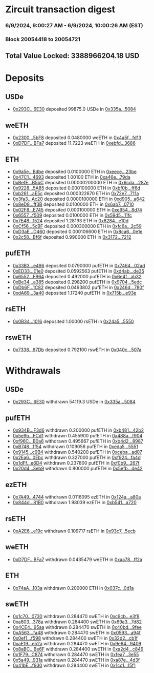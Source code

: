 # Zircuit transaction digest
### 6/9/2024, 9:00:27 AM - 6/9/2024, 10:00:26 AM (EST)
### Block 20054418 to 20054721

## Total Value Locked: 3388966204.18 USD

# Deposits
## USDe
- [0x293C...6E30](https://etherscan.io/address/0x293C6937D8D82e05B01335F7B33FBA0c8e256E30) deposited 99875.0 USDe in [0x335a...5084](https://etherscan.io/tx/0x293C6937D8D82e05B01335F7B33FBA0c8e256E30)
## weETH
- [0x2300...5bF8](https://etherscan.io/address/0x2300F28B26877e2c389ff8E073C39CE4fFc15bF8) deposited 0.0480000 weETH in [0x4a5f...fd13](https://etherscan.io/tx/0x2300F28B26877e2c389ff8E073C39CE4fFc15bF8)
- [0xD7DF...BFa7](https://etherscan.io/address/0xD7DF7E085214743530afF339aFC420c7c720BFa7) deposited 11.7223 weETH in [0xebfd...3686](https://etherscan.io/tx/0xD7DF7E085214743530afF339aFC420c7c720BFa7)
## ETH
- [0x9a5e...Bdbe](https://etherscan.io/address/0x9a5e1f796B85e3B27938fc704B46709E68BEBdbe) deposited 0.0100000 ETH in [0xeece...23be](https://etherscan.io/tx/0x9a5e1f796B85e3B27938fc704B46709E68BEBdbe)
- [0x47C1...4693](https://etherscan.io/address/0x47C1E0fc21b11B2D8c5c6A8702D066b42b0B4693) deposited 1.00100 ETH in [0xa46e...79da](https://etherscan.io/tx/0x47C1E0fc21b11B2D8c5c6A8702D066b42b0B4693)
- [0xBefE...B5bC](https://etherscan.io/address/0xBefE4F0BF7A35062d4345Bf74e5CCA3D6748B5bC) deposited 0.00000200000 ETH in [0x6cda...287e](https://etherscan.io/tx/0xBefE4F0BF7A35062d4345Bf74e5CCA3D6748B5bC)
- [0x9228...5A85](https://etherscan.io/address/0x9228A808CD0Bf24628eBa724BA6Dd9200d445A85) deposited 0.000100000 ETH in [0xbf0b...ff6d](https://etherscan.io/tx/0x9228A808CD0Bf24628eBa724BA6Dd9200d445A85)
- [0xb261...aE5c](https://etherscan.io/address/0xb261038E9DdaB95B81cdaFec6C571804552faE5c) deposited 0.000322670 ETH in [0x72e7...711a](https://etherscan.io/tx/0xb261038E9DdaB95B81cdaFec6C571804552faE5c)
- [0x3fa3...Ac20](https://etherscan.io/address/0x3fa3a6CcF12183666DAb3E486C898a8d9A13Ac20) deposited 0.0000100000 ETH in [0xd905...a642](https://etherscan.io/tx/0x3fa3a6CcF12183666DAb3E486C898a8d9A13Ac20)
- [0x8eD8...ff3B](https://etherscan.io/address/0x8eD876fdEd3699C590Be3E12cef56E23376eff3B) deposited 0.0100000 ETH in [0x6ab7...0710](https://etherscan.io/tx/0x8eD876fdEd3699C590Be3E12cef56E23376eff3B)
- [0x02F8...E745](https://etherscan.io/address/0x02F86a8783152F5F048aFc57b5a2AFB5529eE745) deposited 0.000100000 ETH in [0xe954...8d74](https://etherscan.io/tx/0x02F86a8783152F5F048aFc57b5a2AFB5529eE745)
- [0x6557...f509](https://etherscan.io/address/0x65577516e775BD3C1808c207d7465cA28664f509) deposited 0.0100000 ETH in [0x59d5...11fc](https://etherscan.io/tx/0x65577516e775BD3C1808c207d7465cA28664f509)
- [0x7E48...1524](https://etherscan.io/address/0x7E48165457F73Ff9Ee712EBD9ef3d7dBb0451524) deposited 1.28193 ETH in [0x6284...e10d](https://etherscan.io/tx/0x7E48165457F73Ff9Ee712EBD9ef3d7dBb0451524)
- [0xCf56...5cBF](https://etherscan.io/address/0xCf560ba2734bCd95Cbc1c4d35E23588D36Ef5cBF) deposited 0.000300000 ETH in [0xfc6a...2c59](https://etherscan.io/tx/0xCf560ba2734bCd95Cbc1c4d35E23588D36Ef5cBF)
- [0xD3aE...D460](https://etherscan.io/address/0xD3aEf0A5E56718745657350520e9FAA35205D460) deposited 0.000106600 ETH in [0x8ca6...0e1e](https://etherscan.io/tx/0xD3aEf0A5E56718745657350520e9FAA35205D460)
- [0x2c58...Bf6f](https://etherscan.io/address/0x2c581B31e9fe64347Ffcd5e66da336Ad381FBf6f) deposited 0.990000 ETH in [0x3172...7212](https://etherscan.io/tx/0x2c581B31e9fe64347Ffcd5e66da336Ad381FBf6f)
## pufETH
- [0x33B3...e496](https://etherscan.io/address/0x33B30f54D2698D3a415851C3084C3D2198d4e496) deposited 0.0790000 pufETH in [0x7464...02ad](https://etherscan.io/tx/0x33B30f54D2698D3a415851C3084C3D2198d4e496)
- [0xED33...E1e0](https://etherscan.io/address/0xED33EB340B21e199635e60167FB96F423a06E1e0) deposited 0.0592563 pufETH in [0xd4ab...de35](https://etherscan.io/tx/0xED33EB340B21e199635e60167FB96F423a06E1e0)
- [0x6552...F964](https://etherscan.io/address/0x65524734E1ad23d421A58af8A1b3358676D6F964) deposited 0.492000 pufETH in [0x6e4f...ab32](https://etherscan.io/tx/0x65524734E1ad23d421A58af8A1b3358676D6F964)
- [0xBe34...a385](https://etherscan.io/address/0xBe3417226dc862389aD7525F3cbA969DE749a385) deposited 0.298200 pufETH in [0x9704...5edc](https://etherscan.io/tx/0xBe3417226dc862389aD7525F3cbA969DE749a385)
- [0xDb6F...1C82](https://etherscan.io/address/0xDb6FfD703EB4c187Afa628757C266a0B28511C82) deposited 0.0493802 pufETH in [0x246d...780f](https://etherscan.io/tx/0xDb6FfD703EB4c187Afa628757C266a0B28511C82)
- [0xdA69...3a40](https://etherscan.io/address/0xdA690b306C022b79AbdD628D9c1A4488bAD73a40) deposited 1.17240 pufETH in [0x715b...e93e](https://etherscan.io/tx/0xdA690b306C022b79AbdD628D9c1A4488bAD73a40)
## rsETH
- [0x0B34...1016](https://etherscan.io/address/0x0B34b12a632FD2A48B2f4fAc669838c3d7401016) deposited 1.00000 rsETH in [0x24a5...5550](https://etherscan.io/tx/0x0B34b12a632FD2A48B2f4fAc669838c3d7401016)
## rswETH
- [0x7338...67Db](https://etherscan.io/address/0x7338AA6E0E3f70Ee536C0e143ea43b59190567Db) deposited 0.792100 rswETH in [0x040c...507a](https://etherscan.io/tx/0x7338AA6E0E3f70Ee536C0e143ea43b59190567Db)
# Withdrawals
## USDe
- [0x293C...6E30](https://etherscan.io/address/0x293C6937D8D82e05B01335F7B33FBA0c8e256E30) withdrawn 54119.3 USDe in [0x335a...5084](https://etherscan.io/tx/0x293C6937D8D82e05B01335F7B33FBA0c8e256E30)
## pufETH
- [0x934B...F3d6](https://etherscan.io/address/0x934BC64D8681A4Fc385da636c8b2C6Ca7ECdF3d6) withdrawn 0.200000 pufETH in [0xb481...42b2](https://etherscan.io/tx/0x934BC64D8681A4Fc385da636c8b2C6Ca7ECdF3d6)
- [0x5e9b...FCd1](https://etherscan.io/address/0x5e9b423c21236EE2e0c3F36c014AA0f3fC64FCd1) withdrawn 0.455900 pufETH in [0x488a...f904](https://etherscan.io/tx/0x5e9b423c21236EE2e0c3F36c014AA0f3fC64FCd1)
- [0xf96C...B0a6](https://etherscan.io/address/0xf96C67F630427eca5E4828420F5f46956B1aB0a6) withdrawn 0.495667 pufETH in [0xb4d2...8987](https://etherscan.io/tx/0xf96C67F630427eca5E4828420F5f46956B1aB0a6)
- [0xB748...1f54](https://etherscan.io/address/0xB7486A88ad5908e13A475cBB4eDCd58821D01f54) withdrawn 0.109056 pufETH in [0xeda5...5551](https://etherscan.io/tx/0xB7486A88ad5908e13A475cBB4eDCd58821D01f54)
- [0x9145...c9B4](https://etherscan.io/address/0x91459C17AfcEa32bF69B4D773930E4aC0CD8c9B4) withdrawn 0.540200 pufETH in [0xceba...ad07](https://etherscan.io/tx/0x91459C17AfcEa32bF69B4D773930E4aC0CD8c9B4)
- [0x2Ea6...0Ebc](https://etherscan.io/address/0x2Ea631BDa7f9Bb50b441C7d627f0a89D1fEe0Ebc) withdrawn 0.327000 pufETH in [0xf924...fa4d](https://etherscan.io/tx/0x2Ea631BDa7f9Bb50b441C7d627f0a89D1fEe0Ebc)
- [0x1dFf...e6D4](https://etherscan.io/address/0x1dFfAE74aCf1df1Aa4118b993ff73ff84932e6D4) withdrawn 0.237800 pufETH in [0xf0b9...267f](https://etherscan.io/tx/0x1dFfAE74aCf1df1Aa4118b993ff73ff84932e6D4)
- [0x20d4...3eb9](https://etherscan.io/address/0x20d4d6DB7F9CE71457b7d0EA2de940f44Fa73eb9) withdrawn 0.800000 pufETH in [0x5efb...de42](https://etherscan.io/tx/0x20d4d6DB7F9CE71457b7d0EA2de940f44Fa73eb9)
## ezETH
- [0x7A49...4744](https://etherscan.io/address/0x7A493Be5c2ce014cD049Bf178a1ac0Db1B434744) withdrawn 0.0116095 ezETH in [0x124a...a80a](https://etherscan.io/tx/0x7A493Be5c2ce014cD049Bf178a1ac0Db1B434744)
- [0x844d...81B0](https://etherscan.io/address/0x844d1Cb04B2668Aea3CC9381A119855aEA3881B0) withdrawn 1.98039 ezETH in [0xb541...a720](https://etherscan.io/tx/0x844d1Cb04B2668Aea3CC9381A119855aEA3881B0)
## rsETH
- [0xA2E6...e19c](https://etherscan.io/address/0xA2E69985b4F7A4967c681412A721921cfBB6e19c) withdrawn 0.109717 rsETH in [0x93c7...5ecb](https://etherscan.io/tx/0xA2E69985b4F7A4967c681412A721921cfBB6e19c)
## weETH
- [0xD7DF...BFa7](https://etherscan.io/address/0xD7DF7E085214743530afF339aFC420c7c720BFa7) withdrawn 0.0435479 weETH in [0xaa78...ff2a](https://etherscan.io/tx/0xD7DF7E085214743530afF339aFC420c7c720BFa7)
## ETH
- [0x74aA...103a](https://etherscan.io/address/0x74aADAe2c7aA9321314A0A6F53a70eda5ebe103a) withdrawn 0.200000 ETH in [0x037c...0d1a](https://etherscan.io/tx/0x74aADAe2c7aA9321314A0A6F53a70eda5ebe103a)
## swETH
- [0x1c70...0730](https://etherscan.io/address/0x1c70fb53e26C8ED8664207eF74F8C484990A0730) withdrawn 0.284470 swETH in [0xc9cb...e3f8](https://etherscan.io/tx/0x1c70fb53e26C8ED8664207eF74F8C484990A0730)
- [0xa603...378a](https://etherscan.io/address/0xa603EdC206F03fF986Eb778AD5Ca7EC6936B378a) withdrawn 0.284400 swETH in [0x69a3...7d82](https://etherscan.io/tx/0xa603EdC206F03fF986Eb778AD5Ca7EC6936B378a)
- [0x4CE4...95aa](https://etherscan.io/address/0x4CE4422804e7e38C2F1f22E305D42eB9344c95aa) withdrawn 0.284470 swETH in [0x40bd...9fee](https://etherscan.io/tx/0x4CE4422804e7e38C2F1f22E305D42eB9344c95aa)
- [0xA563...fa48](https://etherscan.io/address/0xA5639e8d85151FbFB013e2d7A5035099208Cfa48) withdrawn 0.284470 swETH in [0x0593...a94f](https://etherscan.io/tx/0xA5639e8d85151FbFB013e2d7A5035099208Cfa48)
- [0x0ef1...f598](https://etherscan.io/address/0x0ef1e8F57Ef2A99dc9eed9Dc8CF5a281C7C2f598) withdrawn 0.284400 swETH in [0x32d2...cb1f](https://etherscan.io/tx/0x0ef1e8F57Ef2A99dc9eed9Dc8CF5a281C7C2f598)
- [0xaE19...e52a](https://etherscan.io/address/0xaE19d057438777399d9E51a71c236f5B2459e52a) withdrawn 0.284470 swETH in [0x9e64...9409](https://etherscan.io/tx/0xaE19d057438777399d9E51a71c236f5B2459e52a)
- [0x8aBC...Be6F](https://etherscan.io/address/0x8aBC01f81fBdF42a17bCd90ea217ACfb3ecABe6F) withdrawn 0.284400 swETH in [0xa2d4...c849](https://etherscan.io/tx/0x8aBC01f81fBdF42a17bCd90ea217ACfb3ecABe6F)
- [0x1F79...C874](https://etherscan.io/address/0x1F79573834D50c37977E2be59B5A0a3F1202C874) withdrawn 0.284470 swETH in [0xfea7...3e55](https://etherscan.io/tx/0x1F79573834D50c37977E2be59B5A0a3F1202C874)
- [0x5a49...931a](https://etherscan.io/address/0x5a4944dA4E08454274f2cDb541b5BeC65175931a) withdrawn 0.284470 swETH in [0xa87e...4d3f](https://etherscan.io/tx/0x5a4944dA4E08454274f2cDb541b5BeC65175931a)
- [0x41bE...f930](https://etherscan.io/address/0x41bE83ABB07c16beB1Ebd9C794774eaC941ff930) withdrawn 0.284400 swETH in [0x1cc1...15f1](https://etherscan.io/tx/0x41bE83ABB07c16beB1Ebd9C794774eaC941ff930)
